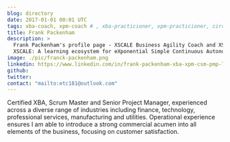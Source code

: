 ```yaml
---
blog: directory
date: 2017-01-01 00:01 UTC
tags: xba-coach, xpm-coach # , xba-practicioner, xpm-practicioner, circle-australia-asia
title: Frank Packenham
description: >
  Frank Packenham's profile page - XSCALE Business Agility Coach and XSCALE Product Management Coach.
  XSCALE: A learning ecosystem for eXponential Simple Continuous Autonomous Learning Ecosystems
image: ./pic/franck-packenham.png
linkedin: https://www.linkedin.com/in/frank-packenham-xba-xpm-csm-pmp-73b8785/
github:
twitter:
contact: "mailto:etc181@outlook.com"
---
```


<!-- Write your personal summary below. You can use Markdown formatting. -->

Certified XBA, Scrum Master and Senior Project Manager, 
experienced across a diverse range of industries including 
finance, technology, professional services, manufacturing and utilities. 
Operational experience ensures I am able to introduce a strong commercial acumen 
into all elements of the business, focusing on customer satisfaction. 